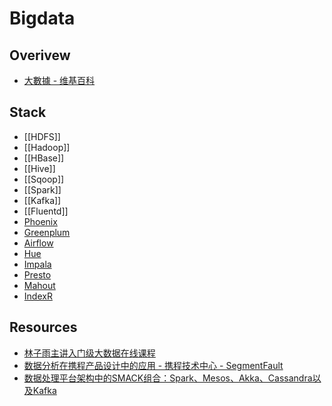 # Bigdata

## Overivew

- [大數據 - 维基百科](https://zh.wikipedia.org/wiki/%E5%A4%A7%E6%95%B8%E6%93%9A)

## Stack

- [[HDFS]]
- [[Hadoop]]
- [[HBase]]
- [[Hive]]
- [[Sqoop]]
- [[Spark]]
- [[Kafka]]
- [[Fluentd]]
- [Phoenix](https://phoenix.apache.org/index.html)
- [Greenplum](http://greenplum.org/)
- [Airflow](https://github.com/apache/incubator-airflow)
- [Hue](http://gethue.com/)
- [Impala](https://impala.apache.org/)
- [Presto](https://prestodb.io/)
- [Mahout](http://mahout.apache.org/)
- [IndexR](https://github.com/shunfei/indexr)

## Resources

- [林子雨主讲入门级大数据在线课程](http://dblab.xmu.edu.cn/post/bigdata-online-course/)
- [数据分析在携程产品设计中的应用 - 携程技术中心 - SegmentFault](https://segmentfault.com/a/1190000007054017)
- [数据处理平台架构中的SMACK组合：Spark、Mesos、Akka、Cassandra以及Kafka](http://blog.dataman-inc.com/untitled-23/)
